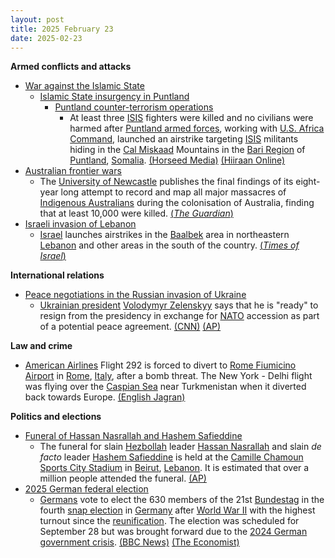 ```yaml
---
layout: post
title: 2025 February 23
date: 2025-02-23
---
```



**Armed conflicts and attacks**

* [War against the Islamic State](https://en.wikipedia.org/wiki/War_against_the_Islamic_State "War against the Islamic State")
  + [Islamic State insurgency in Puntland](https://en.wikipedia.org/wiki/Islamic_State_insurgency_in_Puntland "Islamic State insurgency in Puntland")
    - [Puntland counter-terrorism operations](https://en.wikipedia.org/wiki/Puntland_counter-terrorism_operations "Puntland counter-terrorism operations")
      * At least three [ISIS](https://en.wikipedia.org/wiki/Islamic_State_%E2%80%93_Somalia_Province "Islamic State – Somalia Province") fighters were killed and no civilians were harmed after [Puntland armed forces](https://en.wikipedia.org/wiki/Puntland_Dervish_Force "Puntland Dervish Force"), working with [U.S. Africa Command](https://en.wikipedia.org/wiki/U.S._Africa_Command "U.S. Africa Command"), launched an airstrike targeting [ISIS](https://en.wikipedia.org/wiki/ISIS "ISIS") militants hiding in the [Cal Miskaad](https://en.wikipedia.org/wiki/Cal_Miskaad "Cal Miskaad") Mountains in the [Bari Region](https://en.wikipedia.org/wiki/Bari_Region "Bari Region") of [Puntland](https://en.wikipedia.org/wiki/Puntland "Puntland"), [Somalia](https://en.wikipedia.org/wiki/Somalia "Somalia"). [(Horseed Media)](https://horseedmedia.net/ciidamada-puntland-oo-raadadkii-duqaymaha-ugu-tegey-curaar-oo-ay-maanta-qabsadeen/401255/) [(Hiiraan Online)](https://www.hiiraan.com/news4/2025/Feb/200376/somali_u_s_forces_conduct_airstrike_on_isis_hideout_in_puntland.aspx)
* [Australian frontier wars](https://en.wikipedia.org/wiki/Australian_frontier_wars "Australian frontier wars")
  + The [University of Newcastle](https://en.wikipedia.org/wiki/University_of_Newcastle_%28Australia%29 "University of Newcastle (Australia)") publishes the final findings of its eight-year long attempt to record and map all major massacres of [Indigenous Australians](https://en.wikipedia.org/wiki/Indigenous_Australians "Indigenous Australians") during the colonisation of Australia, finding that at least 10,000 were killed. [(*The Guardian*)](https://www.theguardian.com/australia-news/2025/feb/23/more-than-10000-first-nations-people-killed-in-australias-frontier-wars-final-massacre-map-shows-ntwnfb)
* [Israeli invasion of Lebanon](https://en.wikipedia.org/wiki/Israeli_invasion_of_Lebanon_%282024%E2%80%93present%29 "Israeli invasion of Lebanon (2024–present)")
  + [Israel](https://en.wikipedia.org/wiki/Israel "Israel") launches airstrikes in the [Baalbek](https://en.wikipedia.org/wiki/Baalbek "Baalbek") area in northeastern [Lebanon](https://en.wikipedia.org/wiki/Lebanon "Lebanon") and other areas in the south of the country. [(*Times of Israel*)](https://www.timesofisrael.com/liveblog_entry/idf-confirms-hitting-hezbollah-targets-in-fresh-lebanon-airstrikes/)

**International relations**

* [Peace negotiations in the Russian invasion of Ukraine](https://en.wikipedia.org/wiki/Peace_negotiations_in_the_Russian_invasion_of_Ukraine "Peace negotiations in the Russian invasion of Ukraine")
  + [Ukrainian president](https://en.wikipedia.org/wiki/President_of_Ukraine "President of Ukraine") [Volodymyr Zelenskyy](https://en.wikipedia.org/wiki/Volodymyr_Zelenskyy "Volodymyr Zelenskyy") says that he is "ready" to resign from the presidency in exchange for [NATO](https://en.wikipedia.org/wiki/NATO "NATO") accession as part of a potential peace agreement. [(CNN)](https://www.cnn.com/2025/02/23/europe/ukraine-zelensky-resign-nato-intl/index.html) [(AP)](https://apnews.com/article/russia-ukraine-war-drones-anniversary-putin-trump-c8f73a98d071055be52a1b22b0785ecc)

**Law and crime**

* [American Airlines](https://en.wikipedia.org/wiki/American_Airlines "American Airlines") Flight 292 is forced to divert to [Rome Fiumicino Airport](https://en.wikipedia.org/wiki/Rome_Fiumicino_Airport "Rome Fiumicino Airport") in [Rome](https://en.wikipedia.org/wiki/Rome "Rome"), [Italy](https://en.wikipedia.org/wiki/Italy "Italy"), after a bomb threat. The New York - Delhi flight was flying over the [Caspian Sea](https://en.wikipedia.org/wiki/Caspian_Sea "Caspian Sea") near Turkmenistan when it diverted back towards Europe. [(English Jagran)](https://english.jagran.com/world/american-airlines-diverted-new-york-delhi-bound-american-airlines-flight-diverted-to-rome-amid-bomb-scare-updates-10220218)

**Politics and elections**

* [Funeral of Hassan Nasrallah and Hashem Safieddine](https://en.wikipedia.org/wiki/Funeral_of_Hassan_Nasrallah "Funeral of Hassan Nasrallah")
  + The funeral for slain [Hezbollah](https://en.wikipedia.org/wiki/Hezbollah "Hezbollah") leader [Hassan Nasrallah](https://en.wikipedia.org/wiki/Hassan_Nasrallah "Hassan Nasrallah") and slain *de facto* leader [Hashem Safieddine](https://en.wikipedia.org/wiki/Hashem_Safieddine "Hashem Safieddine") is held at the [Camille Chamoun Sports City Stadium](https://en.wikipedia.org/wiki/Camille_Chamoun_Sports_City_Stadium "Camille Chamoun Sports City Stadium") in [Beirut](https://en.wikipedia.org/wiki/Beirut "Beirut"), [Lebanon](https://en.wikipedia.org/wiki/Lebanon "Lebanon"). It is estimated that over a million people attended the funeral. [(AP)](https://apnews.com/article/lebanon-israel-hezbollah-funeral-nasrallah-hashem-safieddine-5b698c1d403887135e35b20c4cb22413)
* [2025 German federal election](https://en.wikipedia.org/wiki/2025_German_federal_election "2025 German federal election")
  + [Germans](https://en.wikipedia.org/wiki/Germans "Germans") vote to elect the 630 members of the 21st [Bundestag](https://en.wikipedia.org/wiki/Bundestag "Bundestag") in the fourth [snap election](https://en.wikipedia.org/wiki/Snap_election "Snap election") in [Germany](https://en.wikipedia.org/wiki/Germany "Germany") after [World War II](https://en.wikipedia.org/wiki/World_War_II "World War II") with the highest turnout since the [reunification](https://en.wikipedia.org/wiki/German_reunification "German reunification"). The election was scheduled for September 28 but was brought forward due to the [2024 German government crisis](https://en.wikipedia.org/wiki/2024_German_government_crisis "2024 German government crisis"). [(BBC News)](https://www.bbc.com/news/articles/cwyj93lz2kxo) [(The Economist)](https://www.economist.com/europe/2025/02/23/friedrich-merz-wins-a-messy-victory-but-can-he-now-rule-germany)
